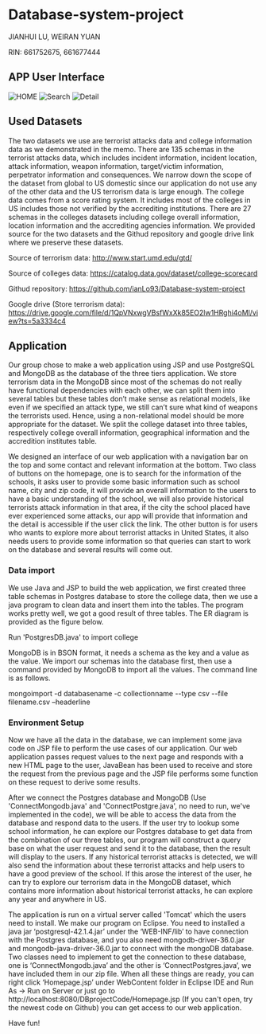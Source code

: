 # Database-system-project
JIANHUI LU, WEIRAN YUAN

RIN: 661752675, 661677444

## APP User Interface

![HOME](https://image.ibb.co/eNZgH6/homepage.png)
![Search](https://image.ibb.co/btcOVR/searchui.png)
![Detail](https://image.ibb.co/nw82Pm/Information.png)

## Used Datasets

The two datasets we use are terrorist attacks data and college information data as we demonstrated in the memo. There are 135 schemas in the terrorist attacks data, which includes incident information, incident location, attack information, weapon information, target/victim information, perpetrator information and consequences. We narrow down the scope of the dataset from global to US domestic since our application do not use any of the other data and the US terrorism data is large enough. The college data comes from a score rating system. It includes most of the colleges in US includes those not verified by the accrediting institutions. There are 27 schemas in the colleges datasets including college overall information, location information and the accrediting agencies information. We provided source for the two datasets and the Githud repository and google drive link where we preserve these datasets.

Source of terrorism data: http://www.start.umd.edu/gtd/

Source of colleges data: https://catalog.data.gov/dataset/college-scorecard

Githud repository: https://github.com/ianLo93/Database-system-project

Google drive (Store terrorism data): https://drive.google.com/file/d/1QpVNxwgVBsfWxXk85EO2lw1HRghi4oMl/view?ts=5a3334c4

## Application
Our group chose to make a web application using JSP and use PostgreSQL and MongoDB as the database of the three tiers application. We store terrorism data in the MongoDB since most of the schemas do not really have functional dependencies with each other, we can split them into several tables but these tables don’t make sense as relational models, like even if we specified an attack type, we still can’t sure what kind of weapons the terrorists used. Hence, using a non-relational model should be more appropriate for the dataset. We split the college dataset into three tables, respectively college overall information, geographical information and the accredition institutes table. 

We designed an interface of our web application with a navigation bar on the top and some contact and relevant information at the bottom. Two class of buttons on the homepage, one is to search for the information of the schools, it asks user to provide some basic information such as school name, city and zip code, it will provide an overall information to the users to have a basic understanding of the school, we will also provide historical terrorists attack information in that area, if the city the school placed have ever experienced some attacks, our app will provide that information and the detail is accessible if the user click the link. The other button is for users who wants to explore more about terrorist attacks in United States, it also needs users to provide some information so that queries can start to work on the database and several results will come out. 

### Data import
We use Java and JSP to build the web application, we first created three table schemas in Postgres database to store the college data, then we use a java program to clean data and insert them into the tables. The program works pretty well, we got a good result of three tables. The ER diagram is provided as the figure below.

Run 'PostgresDB.java' to import college
 
MongoDB is in BSON format, it needs a schema as the key and a value as the value. We import our schemas into the database first, then use a command provided by MongoDB to import all the values. The command line is as follows.

mongoimport -d databasename -c collectionname --type csv --file filename.csv –headerline

### Environment Setup
Now we have all the data in the database, we can implement some java code on JSP file to perform the use cases of our application. Our web application passes request values to the next page and responds with a new HTML page to the user, JavaBean has been used to receive and store the request from the previous page and the JSP file performs some function on these request to derive some results. 

After we connect the Postgres database and MongoDB (Use 'ConnectMongodb.java' and 'ConnectPostgre.java', no need to run, we've implemented in the code), we will be able to access the data from the database and respond data to the users. If the user try to lookup some school information, he can explore our Postgres database to get data from the combination of our three tables, our program will construct a query base on what the user request and send it to the database, then the result will display to the users. If any historical terrorist attacks is detected, we will also send the information about these terrorist attacks and help users to have a good preview of the school. If this arose the interest of the user, he can try to explore our terrorism data in the MongoDB dataset, which contains more information about historical terrorist attacks, he can explore any year and anywhere in US.

The application is run on a virtual server called 'Tomcat' which the users need to install. We make our program on Eclipse. You need to installed a java jar ‘postgresql-42.1.4.jar’ under the ‘WEB-INF/lib’ to have connection with the Postgres database, and you also need mongodb-driver-36.0.jar and mongodb-java-driver-36.0.jar to connect with the mongoDB database. Two classes need to implement to get the connection to these database, one is ‘ConnectMongodb.java’ and the other is ‘ConnectPostgres.java’, we have included them in our zip file. When all these things are ready, you can right click ‘Homepage.jsp’ under WebContent folder in Eclipse IDE and Run As -> Run on Server or just go to http://localhost:8080/DBprojectCode/Homepage.jsp (If you can't open, try the newest code on Github) you can get access to our web application. 

Have fun!
